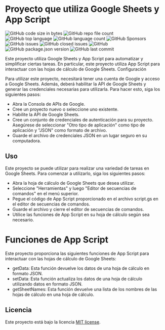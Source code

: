 # Proyecto que utiliza Google Sheets y App Script

![GitHub code size in bytes](https://img.shields.io/github/languages/code-size/owercamp/Google) ![GitHub repo file count](https://img.shields.io/github/directory-file-count/owercamp/Google?color=green) ![GitHub top language](https://img.shields.io/github/languages/top/owercamp/Google?color=yellowgreen) ![GitHub language count](https://img.shields.io/github/languages/count/owercamp/Google?color=orange) ![GitHub Sponsors](https://img.shields.io/github/sponsors/owercamp) ![GitHub issues](https://img.shields.io/github/issues/owercamp/Google) ![GitHub closed issues](https://img.shields.io/github/issues-closed/owercamp/Google) ![GitHub](https://img.shields.io/github/license/owercamp/Google) ![GitHub package.json version](https://img.shields.io/github/package-json/v/owercamp/Google) ![GitHub last commit](https://img.shields.io/github/last-commit/owercamp/Google)

Este proyecto utiliza Google Sheets y App Script para automatizar y simplificar ciertas tareas. En particular, este proyecto utiliza App Script para interactuar con las hojas de cálculo de Google Sheets.
Configuración

Para utilizar este proyecto, necesitará tener una cuenta de Google y acceso a Google Sheets. Además, deberá habilitar la API de Google Sheets y generar las credenciales necesarias para utilizarla. Para hacer esto, siga los siguientes pasos:

- Abra la Consola de APIs de Google.
- Cree un proyecto nuevo o seleccione uno existente.
- Habilite la API de Google Sheets.
- Cree un conjunto de credenciales de autenticación para su proyecto. Asegúrese de seleccionar "Otro tipo de aplicación" como tipo de aplicación y "JSON" como formato de archivo.
- Guarde el archivo de credenciales JSON en un lugar seguro en su computadora.

## Uso

Este proyecto se puede utilizar para realizar una variedad de tareas en Google Sheets. Para comenzar a utilizarlo, siga los siguientes pasos:

- Abra la hoja de cálculo de Google Sheets que desea utilizar.
- Seleccione "Herramientas" y luego "Editor de secuencias de comandos" en el menú superior.
- Pegue el código de App Script proporcionado en el archivo script.gs en el editor de secuencias de comandos.
- Guarde el archivo y cierre el editor de secuencias de comandos.
- Utilice las funciones de App Script en su hoja de cálculo según sea necesario.

# Funciones de App Script

Este proyecto proporciona las siguientes funciones de App Script para interactuar con las hojas de cálculo de Google Sheets:

- getData: Esta función devuelve los datos de una hoja de cálculo en formato JSON.
- setData: Esta función actualiza los datos de una hoja de cálculo utilizando datos en formato JSON.
- getSheetNames: Esta función devuelve una lista de los nombres de las hojas de cálculo en una hoja de cálculo.

## Licencia

Este proyecto está bajo la licencia [MIT license](https://opensource.org/licenses/MIT).